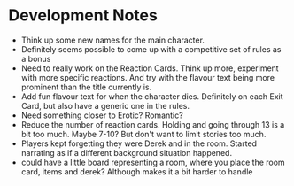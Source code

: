 # Development Notes

- Think up some new names for the main character.
- Definitely seems possible to come up with a competitive set of rules as a bonus
- Need to really work on the Reaction Cards. Think up more, experiment with more specific reactions.
  And try with the flavour text being more prominent than the title currently is.
- Add fun flavour text for when the character dies. Definitely on each Exit Card, but also have a
  generic one in the rules.
- Need something closer to Erotic? Romantic?
- Reduce the number of reaction cards. Holding and going through 13 is a bit too much. Maybe 7-10?
  But don't want to limit stories too much.
- Players kept forgetting they were Derek and in the room. Started narrating as if a different
  background situation happened.
- could have a little board representing a room, where you place the room card, items and derek?
  Although makes it a bit harder to handle
